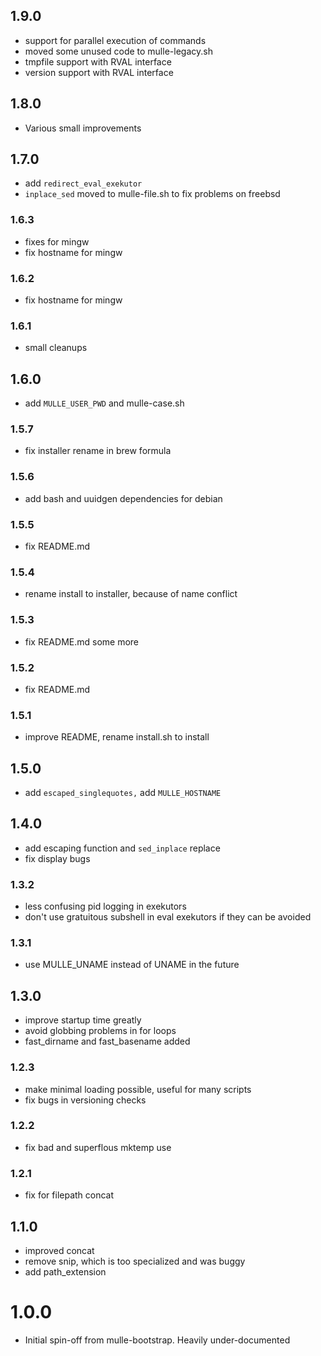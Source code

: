 ## 1.9.0

* support for parallel execution of commands
* moved some unused code to mulle-legacy.sh
* tmpfile support with RVAL interface
* version support with RVAL interface


## 1.8.0

* Various small improvements


## 1.7.0

* add `redirect_eval_exekutor`
* `inplace_sed` moved to mulle-file.sh to fix problems on freebsd

### 1.6.3

* fixes for mingw
* fix hostname for mingw

### 1.6.2

* fix hostname for mingw

### 1.6.1

* small cleanups

## 1.6.0

* add `MULLE_USER_PWD` and mulle-case.sh


### 1.5.7

* fix installer rename in brew formula

### 1.5.6

* add bash and uuidgen dependencies for debian

### 1.5.5

* fix README.md

### 1.5.4

* rename install to installer, because of name conflict

### 1.5.3

* fix README.md some more

### 1.5.2

* fix README.md

### 1.5.1

* improve README, rename install.sh to install

## 1.5.0

* add `escaped_singlequotes,` add `MULLE_HOSTNAME`


## 1.4.0

* add escaping function and `sed_inplace` replace
* fix display bugs


### 1.3.2

* less confusing pid logging in exekutors
* don't use gratuitous subshell in eval exekutors if they can be avoided

### 1.3.1

* use MULLE_UNAME instead of UNAME in the future

## 1.3.0

* improve startup time greatly
* avoid globbing problems in for loops
* fast_dirname and fast_basename added


### 1.2.3

* make minimal loading possible, useful for many scripts
* fix bugs in versioning checks

### 1.2.2

* fix bad and superflous mktemp use

### 1.2.1

* fix for filepath concat

## 1.1.0

* improved concat
* remove snip, which is too specialized and was buggy
* add path_extension


# 1.0.0

* Initial spin-off from mulle-bootstrap. Heavily under-documented
